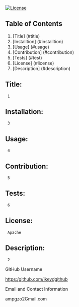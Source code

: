 

  [![License](https://img.shields.io/badge/License-Apache_2.0-blue.svg)](https://opensource.org/licenses/Apache-2.0) 

  ## Table of Contents
  1. [Title] (#title)
  2. [Installtion] (#installtion)
  3. [Usage] (#usage)
  4. [Contribution] (#contribution)
  5. [Tests] (#test)
  6. [License] (#license)
  7. [Description] (#description)

  ## Title:

     1

  ## Installation:

     3

  ## Usage:

     4

  ## Contribution:

     5

  ## Tests:

     6

  ## License:

     Apache

  ## Description:

     2

  GitHub Username
    
  [https:/github.com/ikeydgithub](https:/github.com/ikeydgithub)
  
  Email and Contact Information
     
  ampgzo2Gmail.com
  
